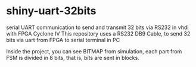 # shiny-uart-32bits
serial UART communication to send and transmit 32 bits via RS232 in vhdl with FPGA Cyclone IV
 This repository uses a RS232 DB9 Cable, to send 32 bits via uart from FPGA to serial terminal in PC

Inside the project, you can see BITMAP from simulation, each part from FSM is divided in 8 bits, that is, bits are sent in blocks. 
